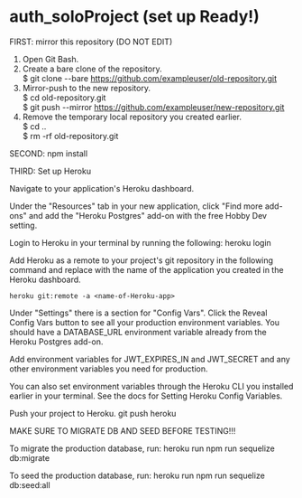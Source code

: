 # auth_soloProject (set up Ready!)

FIRST: mirror this repository (DO NOT EDIT)

1. Open Git Bash.  
2. Create a bare clone of the repository.  
$ git clone --bare https://github.com/exampleuser/old-repository.git  
3. Mirror-push to the new repository.  
$ cd old-repository.git  
$ git push --mirror https://github.com/exampleuser/new-repository.git  
4. Remove the temporary local repository you created earlier.  
$ cd ..  
$ rm -rf old-repository.git  



  
  
SECOND:
npm install  

THIRD: Set up Heroku

Navigate to your application's Heroku dashboard.

Under the "Resources" tab in your new application, click "Find more add-ons" and add the "Heroku Postgres" add-on with the free Hobby Dev setting.

Login to Heroku in your terminal by running the following:
    heroku login

Add Heroku as a remote to your project's git repository in the following command and replace <name-of-Heroku-app> with the name of the application you created in the Heroku dashboard.

    heroku git:remote -a <name-of-Heroku-app>

Under "Settings" there is a section for "Config Vars". Click the Reveal Config Vars button to see all your production environment variables. You should have a DATABASE_URL environment variable already from the Heroku Postgres add-on.

Add environment variables for JWT_EXPIRES_IN and JWT_SECRET and any other environment variables you need for production.

You can also set environment variables through the Heroku CLI you installed earlier in your terminal. See the docs for Setting Heroku Config Variables.

Push your project to Heroku.
    git push heroku

MAKE SURE TO MIGRATE DB AND SEED BEFORE TESTING!!!

To migrate the production database, run:
    heroku run npm run sequelize db:migrate

To seed the production database, run:
    heroku run npm run sequelize db:seed:all
